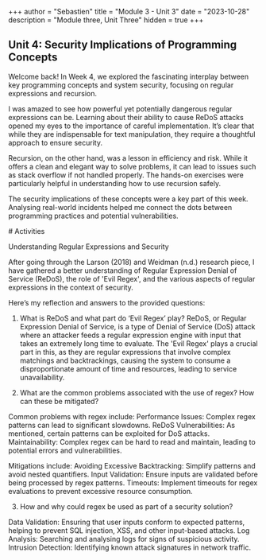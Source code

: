 +++
author = "Sebastien"
title = "Module 3 - Unit 3"
date = "2023-10-28"
description = "Module three, Unit Three"
hidden = true
+++

## Unit 4: Security Implications of Programming Concepts

Welcome back! In Week 4, we explored the fascinating interplay between key programming concepts and system security, focusing on regular expressions and recursion.

I was amazed to see how powerful yet potentially dangerous regular expressions can be. Learning about their ability to cause ReDoS attacks opened my eyes to the importance of careful implementation. It’s clear that while they are indispensable for text manipulation, they require a thoughtful approach to ensure security.

Recursion, on the other hand, was a lesson in efficiency and risk. While it offers a clean and elegant way to solve problems, it can lead to issues such as stack overflow if not handled properly. The hands-on exercises were particularly helpful in understanding how to use recursion safely.

The security implications of these concepts were a key part of this week. Analysing real-world incidents helped me connect the dots between programming practices and potential vulnerabilities.

# Activities

Understanding Regular Expressions and Security

After going through the Larson (2018) and Weidman (n.d.) research piece, I have gathered a better understanding of Regular Expression Denial of Service (ReDoS), the role of 'Evil Regex', and the various aspects of regular expressions in the context of security.

Here’s my reflection and answers to the provided questions:

1. What is ReDoS and what part do ‘Evil Regex’ play?
ReDoS, or Regular Expression Denial of Service, is a type of Denial of Service (DoS) attack where an attacker feeds a regular expression engine with input that takes an extremely long time to evaluate. The 'Evil Regex' plays a crucial part in this, as they are regular expressions that involve complex matchings and backtrackings, causing the system to consume a disproportionate amount of time and resources, leading to service unavailability.

2. What are the common problems associated with the use of regex? How can these be mitigated?

Common problems with regex include:
Performance Issues: Complex regex patterns can lead to significant slowdowns.
ReDoS Vulnerabilities: As mentioned, certain patterns can be exploited for DoS attacks.
Maintainability: Complex regex can be hard to read and maintain, leading to potential errors and vulnerabilities.

Mitigations include:
Avoiding Excessive Backtracking: Simplify patterns and avoid nested quantifiers.
Input Validation: Ensure inputs are validated before being processed by regex patterns.
Timeouts: Implement timeouts for regex evaluations to prevent excessive resource consumption.

3. How and why could regex be used as part of a security solution?

Data Validation: Ensuring that user inputs conform to expected patterns, helping to prevent SQL injection, XSS, and other input-based attacks.
Log Analysis: Searching and analysing logs for signs of suspicious activity.
Intrusion Detection: Identifying known attack signatures in network traffic.


